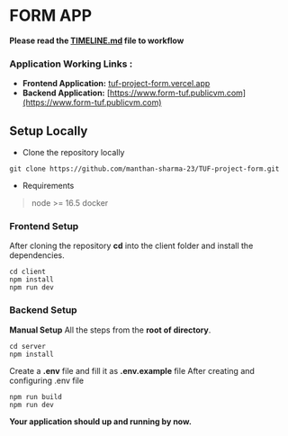 # FORM APP

**Please read the [TIMELINE.md](./TIMELINE.md) file to workflow**

### Application Working Links :
- **Frontend Application:** [tuf-project-form.vercel.app](https://tuf-project-form.vercel.app/)
- **Backend Application:** [https://www.form-tuf.publicvm.com](https://www.form-tuf.publicvm.com)

## Setup Locally
- Clone the repository locally
```
git clone https://github.com/manthan-sharma-23/TUF-project-form.git
```
- Requirements
>node >= 16.5
>docker

### Frontend Setup
After cloning the repository **cd** into the client folder and install the dependencies.
```
cd client
npm install
npm run dev 
```

### Backend Setup

**Manual Setup**
All the steps from the **root of directory**.
```
cd server
npm install 
```
Create a **.env** file and fill it as **.env.example** file
After creating and configuring .env file
```
npm run build
npm run dev
```

**Your application should up and running by now.**


